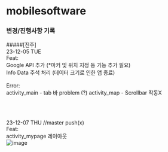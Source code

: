 # mobilesoftware
### 변경/진행사항 기록

#####[진주]<br>
23-12-05 TUE<br>
Feat:<br>
Google API 추가 (*마커 및 위치 지정 등 기능 추가 필요)<br>
Info Data 주석 처리 (데이터 크기로 인한 앱 종료)<br><br>
Error:<br>
activity_main - tab 바 problem (?)
activity_map - Scrollbar 작동X

<br><br>

23-12-07 THU //master push(x)<br>
Feat:<br>
activity_mypage 레이아웃<br>
![image](https://github.com/hor629/mobilesoftware/assets/102593738/6f2b3dd1-67c2-4547-aaec-81692d6eb6b6)

<br><br>

